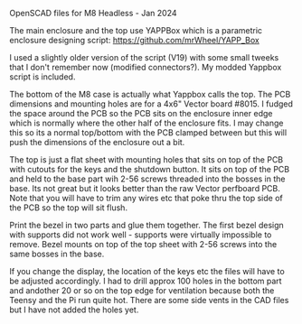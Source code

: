 OpenSCAD files for M8 Headless - Jan 2024

The main enclosure and the top use YAPPBox which is a parametric enclosure designing script:
https://github.com/mrWheel/YAPP_Box

I used a slightly older version of the script (V19) with some small tweeks that I don't remember now (modified connectors?). My modded Yappbox script is included.

The bottom of the M8 case is actually what Yappbox calls the top. The PCB dimensions and mounting holes are for a 4x6" Vector board #8015. I fudged the space around the PCB so the PCB sits on the enclosure inner edge which is normally where the other half of the enclosure fits.
I may change this so its a normal top/bottom with the PCB clamped between but this will push the dimensions of the enclosure out a bit.

The top is just a flat sheet with mounting holes that sits on top of the PCB with cutouts for the keys and the shutdown button. It sits on top of the PCB and held to the base part wih 2-56 screws threaded into the bosses in the base. Its not great but it looks better than the raw Vector perfboard PCB. Note that you will have to trim any wires etc that poke thru the top side of the PCB so the top will sit flush.

Print the bezel in two parts and glue them together. The first bezel design with supports did not work well - supports were virtually impossible to remove. Bezel mounts on top of the top sheet with 2-56 screws into the same bosses in the base.

If you change the display, the location of the keys etc the files will have to be adjusted accordingly. I had to drill approx 100 holes in the bottom part and andother 20 or so on the top edge for ventilation because both the Teensy and the Pi run quite hot. There are some side vents in the CAD files but I have not added the holes yet.

